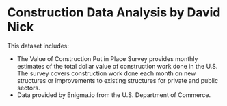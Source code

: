 # Construction Data Analysis by David Nick
This dataset includes:
- The Value of Construction Put in Place Survey provides monthly estimates of the total dollar value of construction work done in the U.S. The survey covers construction work done each month on new structures or improvements to existing structures for private and public sectors. 
- Data provided by Enigma.io from the U.S. Department of Commerce.

